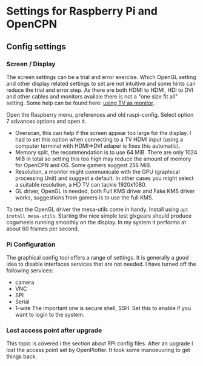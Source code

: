 # Settings for Raspberry Pi and OpenCPN

## Config settings

### Screen / Display
The screen settings can be a trial and error exercise. Which OpenGL setting and other display related 
settings to set are not intuitive and some hints can reduce the trial and error step. As there are both 
HDMI to HDMI, HDI to DVI and other cables and monitors availale there is not a "one size fit all" setting.
Some help can be found here: [using TV as monitor](https://www.pcworld.com/article/2924203/use-your-tv-as-a-computer-monitor-everything-you-need-to-know.html).

Open the Raspberry menu, preferences and old raspi-config.
Select option 7 advances options and open it.
- Overscan, this can help if the screen appear too large for the display. I had to set this option when 
connecting to a TV HDMI input (using a computer terminal with HDMI=>DVI adaper is fixes this automatic).
- Memory split, the recommendation is to use 64 MiB. There are only 1024 MiB in total so setting this too
high may reduce the amount of memory for OpenCPN and OS. Some gamers suggest 256 MiB.
- Resolution, a monitor might communicate with the GPU (graphical processing Unit) and suggest a default. 
In other cases you might select a suitable resolution, a HD TV can tackle 1920x1080. 
- GL driver, OpenGL is needed, both Full KMS driver and Fake KMS driver works, suggestions from gamers 
is to use the full KMS.

To test the OpenGL driver the mesa-utils come in handy. Install using `apt install mesa-utils`. Starting the nice 
simple test glxgears should produce cogwheels running smoothly on the display. In my system it performs at about 60 
frames per second.


### Pi Configuration
The graphical config tool offers a range of settings. It is generally a good idea to disable interfaces services that
are not needed. I have turned off the following services:
- camera
- VNC
- SPI 
- Serial
- 1-wire
The important one is secure shell, SSH. Set this to enable if you want to login to the system. 

### Lost access point after upgrade
This topic is covered i the section about RPi config files. After an upgrade I lost the 
access point set by OpenPlotter. It took some manoeuvring to get things back. 
